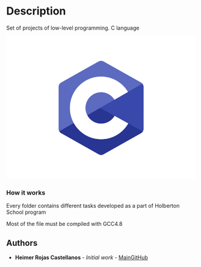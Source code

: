 # Description

Set of projects of low-level programming. C language

![alt text](https://github.com/HeimerR/holbertonschool-low_level_programming/blob/master/c-programming-logo.png)

### How it works

Every folder contains different tasks developed as a part of Holberton School program 

Most of the file must be compiled with GCC4.8

## Authors

* **Heimer Rojas Castellanos** - *Initial work* - [MainGitHub](https://github.com/heimerr)

